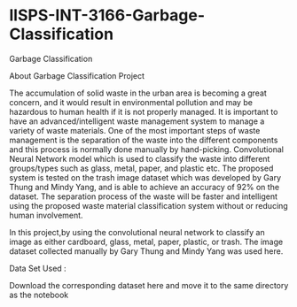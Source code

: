 # llSPS-INT-3166-Garbage-Classification
Garbage Classification

About Garbage Classification Project

The accumulation of solid waste in the urban area is becoming a great concern, and it would result in environmental pollution and may be hazardous to human health if 
it is not properly managed. It is important to have an advanced/intelligent waste management system to manage a variety of waste materials. One of the most important
steps of waste management is the separation of the waste into the different components and this process is normally done manually by hand-picking.
Convolutional Neural Network model which is used to classify the waste into different groups/types such as glass, metal, paper, and plastic etc. The proposed system is 
tested on the trash image dataset which was developed by Gary Thung and Mindy Yang, and is able to achieve an accuracy of 92% on the dataset. The separation process of 
the waste will be faster and intelligent using the proposed waste material classification system without or reducing human involvement.

In this project,by using the convolutional neural network to classify an image as either cardboard, glass, metal, paper, plastic, or trash. The image dataset collected
manually by Gary Thung and Mindy Yang was used here.


Data Set Used : 

Download the corresponding dataset here and move it to the same directory as the notebook
